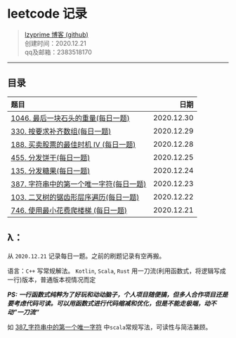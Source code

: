 # leetcode 记录

> [lzyprime 博客 (github)](https://lzyprime.github.io)   
> 创建时间：2020.12.21  
> qq及邮箱：2383518170  

---

## 目录

| 题目 | 日期 |
| :- | -: |
| [1046. 最后一块石头的重量(每日一题)](1046_最后一块石头的重量.md) | 2020.12.30 |
| [330. 按要求补齐数组(每日一题)](330_按要求补齐数组.md) | 2020.12.29 |
| [188. 买卖股票的最佳时机 IV (每日一题)](188_买卖股票的最佳时机IV.md) | 2020.12.28 |
| [455. 分发饼干(每日一题)](455_分发饼干.md) | 2020.12.25 |
| [135. 分发糖果(每日一题)](135_分发糖果.md) | 2020.12.24 |
| [387. 字符串中的第一个唯一字符(每日一题)](387_字符串中的第一个唯一字符.md) | 2020.12.23 |
| [103. 二叉树的锯齿形层序遍历(每日一题)](103_二叉树的锯齿形层序遍历.md) | 2020.12.22 |
| [746. 使用最小花费爬楼梯 (每日一题)](746_使用最小花费爬楼梯.md) | 2020.12.21 |

## λ：

从 `2020.12.21` 记录每日一题。之前的刷题记录有空再搬。

语言：`C++` 写常规解法。 `Kotlin`, `Scala`, `Rust` 用一刀流(利用函数式，将逻辑写成一行)版本，普通版本视情况而定


***PS: 一行函数式纯粹为了好玩和动动脑子，个人项目随便搞，但多人合作项目还是要考虑代码可读。可以用函数式进行代码缩减和优化，但是不能走极端，动不动”一刀流“***

如 [387_字符串中的第一个唯一字符](387_字符串中的第一个唯一字符.md) 中`scala`常规写法，可读性与简洁兼顾。